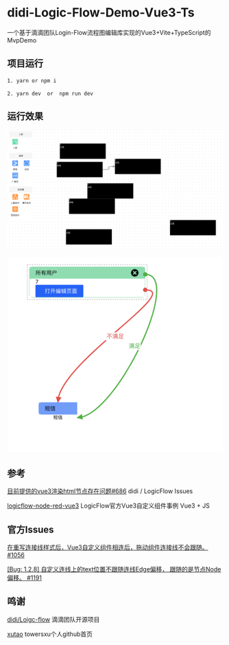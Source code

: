 # didi-Logic-Flow-Demo-Vue3-Ts

一个基于滴滴团队Login-Flow流程图编辑库实现的Vue3+Vite+TypeScript的MvpDemo

## 项目运行

```
1. yarn or npm i
```

```
2. yarn dev  or  npm run dev
```

## 运行效果

![didi-Logic-Flow-Demo-Vue3-Ts](https://github.com/psrheartache/didi-Logic-Flow-Demo-Vue3-Ts/blob/main/src/assets/images/login-flow.png?raw=true)

![didi-Logic-Flow-Demo-Vue3-Ts](https://github.com/psrheartache/didi-Logic-Flow-Demo-Vue3-Ts/blob/main/src/assets/images/link.png?raw=true)

## 参考

[目前提供的vue3渲染html节点存在问题#686](https://github.com/didi/LogicFlow/issues/686) didi
/ LogicFlow Issues

[logicflow-node-red-vue3](https://github.com/Logic-Flow/logicflow-node-red-vue3) LogicFlow官方Vue3自定义组件事例 Vue3 + JS

## 官方Issues

[在重写连接线样式后，Vue3自定义组件相连后，拖动组件连接线不会跟随。 #1056](https://github.com/didi/LogicFlow/issues/1056)

[[Bug: 1.2.8] 自定义连线上的text位置不跟随连线Edge偏移， 跟随的是节点Node偏移。 #1191](https://github.com/didi/LogicFlow/issues/1191)
## 鸣谢

[didi/Loigc-flow](https://github.com/didi/LogicFlow) 滴滴团队开源项目

[xutao](https://github.com/towersxu) towersxu个人github首页
